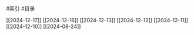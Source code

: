 #索引 #目录

[[2024-12-17]]
[[2024-12-16]]
[[2024-12-13]]
[[2024-12-12]]
[[2024-12-11]]
[[2024-12-10]]
[[2024-08-24]]
